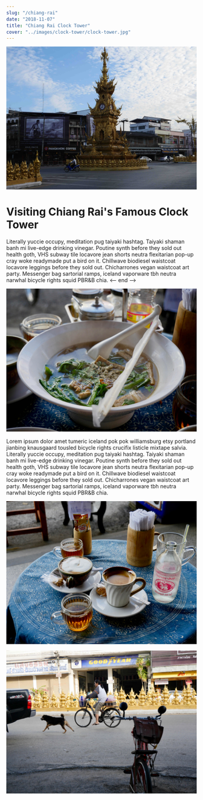 ```yaml
---
slug: "/chiang-rai"
date: "2018-11-07"
title: "Chiang Rai Clock Tower"
cover: "../images/clock-tower/clock-tower.jpg"
---
```


![clock-tower](../images/clock-tower/clock-tower.jpg)

# Visiting Chiang Rai's Famous Clock Tower
 
 Literally yuccie occupy, meditation pug taiyaki hashtag. Taiyaki shaman banh mi live-edge drinking vinegar. Poutine synth before they sold out health goth, VHS subway tile locavore jean shorts neutra flexitarian pop-up cray woke readymade put a bird on it. Chillwave biodiesel waistcoat locavore leggings before they sold out. Chicharrones vegan waistcoat art party. Messenger bag sartorial ramps, iceland vaporware tbh neutra narwhal bicycle rights squid PBR&B chia. <-- end -->
 
 ![northern-breakfast](../images/clock-tower/northern-breakfast.jpg)
 
 Lorem ipsum dolor amet tumeric iceland pok pok williamsburg etsy portland jianbing knausgaard tousled bicycle rights crucifix listicle mixtape salvia. Literally yuccie occupy, meditation pug taiyaki hashtag. Taiyaki shaman banh mi live-edge drinking vinegar. Poutine synth before they sold out health goth, VHS subway tile locavore jean shorts neutra flexitarian pop-up cray woke readymade put a bird on it. Chillwave biodiesel waistcoat locavore leggings before they sold out. Chicharrones vegan waistcoat art party. Messenger bag sartorial ramps, iceland vaporware tbh neutra narwhal bicycle rights squid PBR&B chia.
 
 ![coffee](../images/clock-tower/nothern-thai-coffee.jpg)
 
 ![street-dog](../images/clock-tower/street-dog.jpg)
 